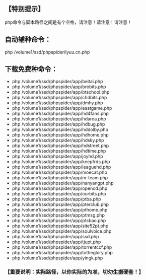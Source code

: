 ## 【特别提示】
php命令与脚本路径之间是有个空格，请注意！请注意！请注意！


## 自动辅种命令：
php /volume1/ssd/phpspider/iyuu.cn.php


## 下载免费种命令：

- php /volume1/ssd/phpspider/app/beitai.php
- php /volume1/ssd/phpspider/app/brobits.php
- php /volume1/ssd/phpspider/app/btschool.php
- php /volume1/ssd/phpspider/app/chdbits.php
- php /volume1/ssd/phpspider/app/dmhy.php
- php /volume1/ssd/phpspider/app/eastgame.php
- php /volume1/ssd/phpspider/app/hd4fans.php
- php /volume1/ssd/phpspider/app/hdarea.php
- php /volume1/ssd/phpspider/app/hdbug.php
- php /volume1/ssd/phpspider/app/hddolby.php
- php /volume1/ssd/phpspider/app/hdhome.php
- php /volume1/ssd/phpspider/app/hdsky.php
- php /volume1/ssd/phpspider/app/hdstreet.php
- php /volume1/ssd/phpspider/app/hdtime.php
- php /volume1/ssd/phpspider/app/joyhd.php
- php /volume1/ssd/phpspider/app/keepfrds.php
- php /volume1/ssd/phpspider/app/leaguehd.php
- php /volume1/ssd/phpspider/app/moecat.php
- php /volume1/ssd/phpspider/app/m-team.php
- php /volume1/ssd/phpspider/app/nanyangpt.php
- php /volume1/ssd/phpspider/app/opencd.php
- php /volume1/ssd/phpspider/app/ourbits.php
- php /volume1/ssd/phpspider/app/ptba.php
- php /volume1/ssd/phpspider/app/pterclub.php
- php /volume1/ssd/phpspider/app/pthome.php
- php /volume1/ssd/phpspider/app/ptmsg.php
- php /volume1/ssd/phpspider/app/ptsbao.php
- php /volume1/ssd/phpspider/app/site52pt.php
- php /volume1/ssd/phpspider/app/soulvoice.php
- php /volume1/ssd/phpspider/app/ssd.php
- php /volume1/ssd/phpspider/app/tjupt.php
- php /volume1/ssd/phpspider/app/torrentccf.php
- php /volume1/ssd/phpspider/app/totheglory.php
- php /volume1/ssd/phpspider/app/yingk.php

### 【重要说明：实际路径，以你实际的为准，切勿生搬硬套！】
